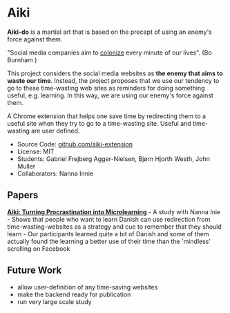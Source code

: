 # Aiki

**Aiki-do** is a martial art that is based on the precept of using an enemy's force against them. 

"Social media companies aim to [colonize](https://twitter.com/JoshuaPHilll/status/1587857229054705666) every minute of our lives". (Bo Burnham )

This project considers the social media websites as **the enemy that aims to waste our time**. Instead, the project proposes that we use our tendency to go to these time-wasting web sites as reminders for doing something useful, e.g. learning. In this way, we are using our enemy's force against them. 

A Chrome extension that helps one save time by redirecting them to a useful site when they try to go to a time-wasting site. Useful and time-wasting are user defined. 

- Source Code: [github.com/aiki-extension](https://github.com/Aiki-Extension/Aiki)
- License: MIT
- Students: Gabriel Frejberg Agger-Nielsen, Bjørn Hjorth Westh, John Muller
- Collaborators: Nanna Innie


## Papers

[**Aiki: Turning Procrastination into Microlearning**](/docs/assets/papers/21-Aiki.pdf) 
	- A study with Nanna Inie 
	- Shows that people who want to learn Danish can use redirection from time-wasting-websites as a strategy and cue to remember that they should learn
	- Our participants learned quite a bit of Danish and some of them actually found the learning a better use of their time than the 'mindless' scrolling on Facebook


## Future Work
- allow user-definition of any time-saving websites
- make the backend ready for publication
- run very large scale study 
